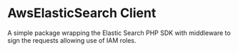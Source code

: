 # AwsElasticSearch Client

A simple package wrapping the Elastic Search PHP SDK with middleware
to sign the requests allowing use of IAM roles.